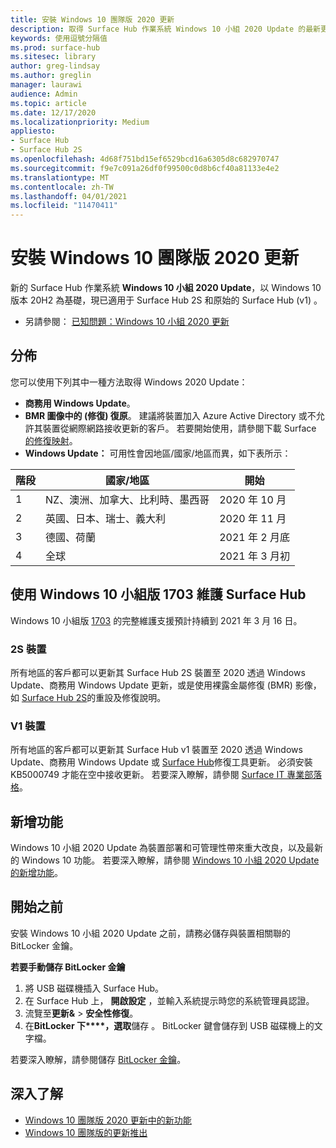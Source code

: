 ```yaml
---
title: 安裝 Windows 10 團隊版 2020 更新
description: 取得 Surface Hub 作業系統 Windows 10 小組 2020 Update 的最新更新。
keywords: 使用逗號分隔值
ms.prod: surface-hub
ms.sitesec: library
author: greg-lindsay
ms.author: greglin
manager: laurawi
audience: Admin
ms.topic: article
ms.date: 12/17/2020
ms.localizationpriority: Medium
appliesto:
- Surface Hub
- Surface Hub 2S
ms.openlocfilehash: 4d68f751bd15ef6529bcd16a6305d8c682970747
ms.sourcegitcommit: f9e7c091a26df0f99500c0d8b6cf40a81133e4e2
ms.translationtype: MT
ms.contentlocale: zh-TW
ms.lasthandoff: 04/01/2021
ms.locfileid: "11470411"
---
```

# <a name="install-windows-10-team-2020-update"></a>安裝 Windows 10 團隊版 2020 更新 

新的 Surface Hub 作業系統 **Windows 10 小組 2020 Update**，以 Windows 10 版本 20H2 為基礎，現已適用于 Surface Hub 2S 和原始的 Surface Hub (v1) 。 

- 另請參閱： [已知問題：Windows 10 小組 2020 更新](surface-hub-2020-team-update-known-issues.md)

## <a name="distribution"></a>分佈

您可以使用下列其中一種方法取得 Windows 2020 Update：

- **商務用 Windows Update**。
- **BMR 圖像中的 (修復) 復原**。 建議將裝置加入 Azure Active Directory 或不允許其裝置從網際網路接收更新的客戶。 若要開始使用，請參閱下載 Surface [的修復映射](https://support.microsoft.com/surfacerecoveryimage)。
- **Windows Update：** 可用性會因地區/國家/地區而異，如下表所示：

| 階段 | 國家/地區                         | 開始          |
| ----- | -------------------------------------- | ----------------- |
| 1     | NZ、澳洲、加拿大、比利時、墨西哥 | 2020 年 10 月  |
| 2     | 英國、日本、瑞士、義大利          | 2020 年 11 月 |
| 3     | 德國、荷蘭                   | 2021 年 2 月底 |
| 4     | 全球                                 | 2021 年 3 月初 |

## <a name="servicing-surface-hubs-with-windows-10-team-edition-version-1703"></a>使用 Windows 10 小組版 1703 維護 Surface Hub 

Windows 10 小組版 [1703](https://support.microsoft.com/topic/november-12-2019-kb4525245-os-build-15063-2172-dfc81b85-11a6-54ef-4370-11408193419f) 的完整維護支援預計持續到 2021 年 3 月 16 日。

### <a name="2s-devices"></a>2S 裝置 

所有地區的客戶都可以更新其 Surface Hub 2S 裝置至 2020 透過 Windows Update、商務用 Windows Update 更新，或是使用裸露金屬修復 (BMR) 影像，如 [Surface Hub 2S](surface-hub-2s-recover-reset.md)的重設及修復說明。

### <a name="v1-devices"></a>V1 裝置 

所有地區的客戶都可以更新其 Surface Hub v1 裝置至 2020 透過 Windows Update、商務用 Windows Update 或 [Surface Hub](surface-hub-recovery-tool.md)修復工具更新。 必須安裝 KB5000749 才能在空中接收更新。 若要深入瞭解，請參閱 [Surface IT 專業部落格](https://techcommunity.microsoft.com/t5/surface-it-pro-blog/surface-hub-windows-10-team-2020-update-hub-v1-status/ba-p/2118371)。
 
## <a name="whats-new"></a>新增功能

Windows 10 小組 2020 Update 為裝置部署和可管理性帶來重大改良，以及最新的 Windows 10 功能。 若要深入瞭解，請參閱 [Windows 10 小組 2020 Update 的新增功能](surface-hub-2020-update-whats-new.md)。
 
## <a name="before-you-begin"></a>開始之前

安裝 Windows 10 小組 2020 Update 之前，請務必儲存與裝置相關聯的 BitLocker 金鑰。 

**若要手動儲存 BitLocker 金鑰**

1. 將 USB 磁碟機插入 Surface Hub。
2. 在 Surface Hub 上， **開啟設定** ，並輸入系統提示時您的系統管理員認證。
3. 流覽至**更新&**  >  **安全性修復**。
4. 在**BitLocker 下****，選取**儲存 。 BitLocker 鍵會儲存到 USB 磁碟機上的文字檔。

若要深入瞭解，請參閱儲存 [BitLocker 金鑰](save-bitlocker-key-surface-hub.md)。

## <a name="learn-more"></a>深入了解

- [Windows 10 團隊版 2020 更新中的新功能](surface-hub-2020-update-whats-new.md)
- [Windows 10 團隊版的更新推出](https://techcommunity.microsoft.com/t5/surface-it-pro-blog/surface-hub-windows-10-team-2020-update-february-status/ba-p/2118369)

